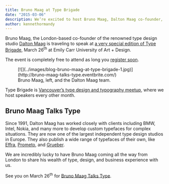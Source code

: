 ```yaml
---
title: Bruno Maag at Type Brigade
date: "2015-03-06"
description: We’re excited to host Bruno Maag, Dalton Maag co-founder, all the way from London.
author: kennethormandy
---
```


Bruno Maag, the London-based co-founder of the renowned type design studio [Dalton Maag](http://daltonmaag.com/) is traveling to speak at [a very special edition of Type Brigade](http://bruno-maag-talks-type.eventbrite.com/), March 26<sup>th</sup> at Emily Carr University of Art + Design.

The event is completely free to attend as long you [register soon](http://bruno-maag-talks-type.eventbrite.com/).

<figure class="figure figure--breakout">
[![](../images/blog-bruno-maag-at-type-brigade-1.jpg)](http://bruno-maag-talks-type.eventbrite.com/)
<figcaption>Bruno Maag, left, and the Dalton Maag team.</figcaption>
</figure>

Type Brigade is [Vancouver’s type design and typography meetup](http://meetup.com/typebrigade), where we host speakers every other month.

## Bruno Maag Talks Type

Since 1991, Dalton Maag has worked closely with clients including BMW, Intel, Nokia, and many more to develop custom typefaces for complex situations. They are now one of the largest independent type design studios in Europe. They also publish a wide range of typefaces of their own, like [Effra](https://www.daltonmaag.com/library/effra), [Prometo](https://www.daltonmaag.com/library/prometo), and [Grueber](https://www.daltonmaag.com/library/grueber).

We are incredibly lucky to have Bruno Maag coming all the way from London to share his wealth of type, design, and business experience with us.

See you on March 26<sup>th</sup> for [Bruno Maag Talks Type](http://bruno-maag-talks-type.eventbrite.com/).
